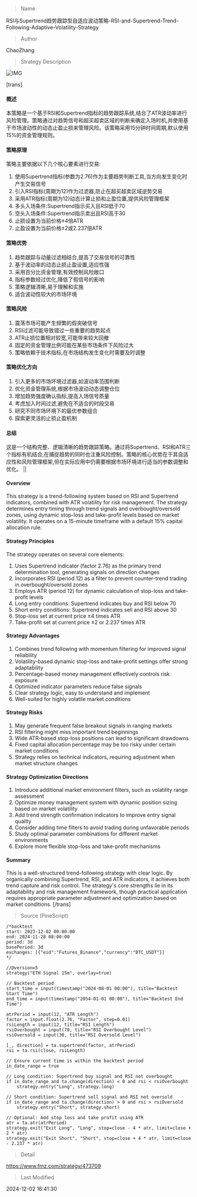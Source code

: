 
> Name

RSI与Supertrend趋势跟踪型自适应波动策略-RSI-and-Supertrend-Trend-Following-Adaptive-Volatility-Strategy

> Author

ChaoZhang

> Strategy Description

![IMG](https://www.fmz.com/upload/asset/1291739fc81d454aeea.png)

[trans]
#### 概述
本策略是一个基于RSI和Supertrend指标的趋势跟踪系统,结合了ATR波动率进行风险管理。策略通过对趋势信号和超买超卖区域的判断来确定入场时机,并使用基于市场波动性的动态止盈止损来管理风险。该策略采用15分钟时间周期,默认使用15%的资金管理规则。

#### 策略原理
策略主要依据以下几个核心要素进行交易:
1. 使用Supertrend指标(参数为2.76)作为主要趋势判断工具,当方向发生变化时产生交易信号
2. 引入RSI指标(周期为12)作为过滤器,防止在超买超卖区域逆势交易
3. 采用ATR指标(周期为12)动态计算止损和止盈位置,提供风险管理框架
4. 多头入场条件:Supertrend指示买入且RSI低于70
5. 空头入场条件:Supertrend指示卖出且RSI高于30
6. 止损设置为当前价格±4倍ATR
7. 止盈设置为当前价格±2或2.237倍ATR

#### 策略优势
1. 趋势跟踪与动量过滤相结合,提高了交易信号的可靠性
2. 基于波动率的动态止损止盈设置,适应性强
3. 采用百分比资金管理,有效控制风险敞口
4. 指标参数经过优化,降低了假信号的影响
5. 策略逻辑清晰,易于理解和实施
6. 适合波动性较大的市场环境

#### 策略风险
1. 震荡市场可能产生频繁的假突破信号
2. RSI过滤可能导致错过一些重要的趋势起点
3. ATR止损位置相对较宽,可能带来较大回撤
4. 固定的资金管理比例可能在某些市场条件下风险过大
5. 策略依赖于技术指标,在市场结构发生变化时需要及时调整

#### 策略优化方向
1. 引入更多的市场环境过滤器,如波动率范围判断
2. 优化资金管理系统,根据市场波动动态调整仓位
3. 增加趋势强度确认指标,提高入场信号质量
4. 考虑加入时间过滤,避免在不适合的时段交易
5. 研究不同市场环境下的最优参数组合
6. 探索更灵活的止损止盈机制

#### 总结
这是一个结构完整、逻辑清晰的趋势跟踪策略。通过将Supertrend、RSI和ATR三个指标有机结合,在捕捉趋势的同时也注重风险控制。策略的核心优势在于其自适应性和风险管理框架,但在实际应用中仍需要根据市场环境进行适当的参数调整和优化。 || 

#### Overview
This strategy is a trend-following system based on RSI and Supertrend indicators, combined with ATR volatility for risk management. The strategy determines entry timing through trend signals and overbought/oversold zones, using dynamic stop-loss and take-profit levels based on market volatility. It operates on a 15-minute timeframe with a default 15% capital allocation rule.

#### Strategy Principles
The strategy operates on several core elements:
1. Uses Supertrend indicator (factor 2.76) as the primary trend determination tool, generating signals on direction changes
2. Incorporates RSI (period 12) as a filter to prevent counter-trend trading in overbought/oversold zones
3. Employs ATR (period 12) for dynamic calculation of stop-loss and take-profit levels
4. Long entry conditions: Supertrend indicates buy and RSI below 70
5. Short entry conditions: Supertrend indicates sell and RSI above 30
6. Stop-loss set at current price ±4 times ATR
7. Take-profit set at current price ±2 or 2.237 times ATR

#### Strategy Advantages
1. Combines trend following with momentum filtering for improved signal reliability
2. Volatility-based dynamic stop-loss and take-profit settings offer strong adaptability
3. Percentage-based money management effectively controls risk exposure
4. Optimized indicator parameters reduce false signals
5. Clear strategy logic, easy to understand and implement
6. Well-suited for highly volatile market conditions

#### Strategy Risks
1. May generate frequent false breakout signals in ranging markets
2. RSI filtering might miss important trend beginnings
3. Wide ATR-based stop-loss positions can lead to significant drawdowns
4. Fixed capital allocation percentage may be too risky under certain market conditions
5. Strategy relies on technical indicators, requiring adjustment when market structure changes

#### Strategy Optimization Directions
1. Introduce additional market environment filters, such as volatility range assessment
2. Optimize money management system with dynamic position sizing based on market volatility
3. Add trend strength confirmation indicators to improve entry signal quality
4. Consider adding time filters to avoid trading during unfavorable periods
5. Study optimal parameter combinations for different market environments
6. Explore more flexible stop-loss and take-profit mechanisms

#### Summary
This is a well-structured trend-following strategy with clear logic. By organically combining Supertrend, RSI, and ATR indicators, it achieves both trend capture and risk control. The strategy's core strengths lie in its adaptability and risk management framework, though practical application requires appropriate parameter adjustment and optimization based on market conditions.
[/trans]



> Source (PineScript)

``` pinescript
/*backtest
start: 2023-12-02 00:00:00
end: 2024-11-28 08:00:00
period: 3d
basePeriod: 3d
exchanges: [{"eid":"Futures_Binance","currency":"BTC_USDT"}]
*/

//@version=5
strategy("ETH Signal 15m", overlay=true)

// Backtest period
start_time = input(timestamp("2024-08-01 00:00"), title="Backtest Start Time")
end_time = input(timestamp("2054-01-01 00:00"), title="Backtest End Time")

atrPeriod = input(12, "ATR Length")
factor = input.float(2.76, "Factor", step=0.01)
rsiLength = input(12, title="RSI Length")
rsiOverbought = input(70, title="RSI Overbought Level")
rsiOversold = input(30, title="RSI Oversold Level")

[_, direction] = ta.supertrend(factor, atrPeriod)
rsi = ta.rsi(close, rsiLength)

// Ensure current time is within the backtest period
in_date_range = true

// Long condition: Supertrend buy signal and RSI not overbought
if in_date_range and ta.change(direction) < 0 and rsi < rsiOverbought
    strategy.entry("Long", strategy.long)

// Short condition: Supertrend sell signal and RSI not oversold
if in_date_range and ta.change(direction) > 0 and rsi > rsiOversold
    strategy.entry("Short", strategy.short)

// Optional: Add stop loss and take profit using ATR
atr = ta.atr(atrPeriod)
strategy.exit("Exit Long", "Long", stop=close - 4 * atr, limit=close + 2 * atr)
strategy.exit("Exit Short", "Short", stop=close + 4 * atr, limit=close - 2.237 * atr)

```

> Detail

https://www.fmz.com/strategy/473709

> Last Modified

2024-12-02 16:41:30

